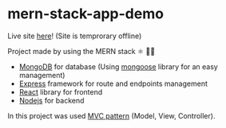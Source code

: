 # mern-stack-app-demo

Live site <a href="https://fracav99.github.io/mern-stack-app-demo/">here</a>!
(Site is temprorary offline)

Project made by using the MERN stack ⚛ 👨‍💻

- <a href="https://www.mongodb.com/">MongoDB</a> for database (Using <a href="https://mongoosejs.com/">mongoose</a> library for an easy management)
- <a href="https://expressjs.com/">Express</a> framework for route and endpoints management
- <a href="https://reactjs.org/">React</a> library for frontend
- <a href="https://nodejs.org/en/">Nodejs</a> for backend

In this project was used <a href="https://en.wikipedia.org/wiki/Model%E2%80%93view%E2%80%93controller">MVC pattern</a> (Model, View, Controller).
